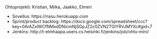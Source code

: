Ohtuprojekti: Kristian, Miika, Jaakko, Elmeri

<ul>
  <li>Sovellus: https://nasu.herokuapp.com</li>
  <li>Sprint/product backlog: https://docs.google.com/spreadsheet/ccc?key=0ArAZxlWCfNMxdDNicmNjSGpJZ2c0ZVN2TGlYRVJMYXc#gid=7</li>
  <li>Jenkins: http://t-elmhaapa.users.cs.helsinki.fi/jenkins/job/ohtu-mini/</li>
</ul>